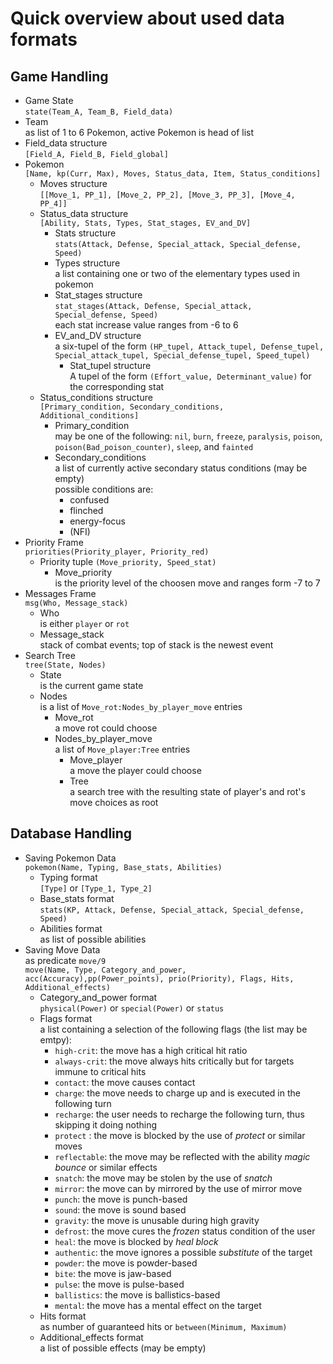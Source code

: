 # Quick overview about used data formats

## Game Handling
+ Game State  
  `state(Team_A, Team_B, Field_data)`
+ Team  
  as list of 1 to 6 Pokemon, active Pokemon is head of list
+ Field_data structure  
  `[Field_A, Field_B, Field_global]`
+ Pokemon  
  `[Name, kp(Curr, Max), Moves, Status_data, Item, Status_conditions]`
  + Moves structure  
    `[[Move_1, PP_1], [Move_2, PP_2], [Move_3, PP_3], [Move_4, PP_4]]`
  + Status_data structure  
    `[Ability, Stats, Types, Stat_stages, EV_and_DV]`
    + Stats structure  
      `stats(Attack, Defense, Special_attack, Special_defense, Speed)`
    + Types structure  
      a list containing one or two of the elementary types used in pokemon
    + Stat_stages structure  
      `stat_stages(Attack, Defense, Special_attack, Special_defense, Speed)`  
      each stat increase value ranges from -6 to 6
    + EV_and_DV structure  
      a six-tupel of the form `(HP_tupel, Attack_tupel, Defense_tupel, Special_attack_tupel, Special_defense_tupel, Speed_tupel)`
      + Stat_tupel structure  
        A tupel of the form `(Effort_value, Determinant_value)` for the corresponding stat
  + Status_conditions structure  
    `[Primary_condition, Secondary_conditions, Additional_conditions]`
    + Primary_condition  
      may be one of the following: `nil`, `burn`, `freeze`, `paralysis`,
      `poison`, `poison(Bad_poison_counter)`, `sleep`, and `fainted`
    + Secondary_conditions  
      a list of currently active secondary status conditions (may be empty)  
      possible conditions are:  
      + confused
      + flinched
      + energy-focus
      + (NFI)  
+ Priority Frame  
  `priorities(Priority_player, Priority_red)`  
  + Priority
    tuple `(Move_priority, Speed_stat)`  
    + Move_priority  
      is the priority level of the choosen move and ranges form -7 to 7
+ Messages Frame  
  `msg(Who, Message_stack)`  
  + Who  
    is either `player` or `rot`  
  + Message_stack  
    stack of combat events; top of stack is the newest event
+ Search Tree  
  `tree(State, Nodes)`  
  + State  
    is the current game state
  + Nodes  
    is a list of `Move_rot:Nodes_by_player_move` entries  
    + Move_rot  
      a move rot could choose
    + Nodes_by_player_move  
      a list of `Move_player:Tree` entries
      + Move_player  
        a move the player could choose
      + Tree  
        a search tree with the resulting state of player's and rot's move choices as root

## Database Handling
+ Saving Pokemon Data  
  `pokemon(Name, Typing, Base_stats, Abilities)`
  + Typing format  
    `[Type]` or `[Type_1, Type_2]`
  + Base_stats format  
    `stats(KP, Attack, Defense, Special_attack, Special_defense, Speed)`
  + Abilities format  
    as list of possible abilities
+ Saving Move Data  
  as predicate `move/9`  
  `move(Name, Type, Category_and_power, acc(Accuracy),pp(Power_points), prio(Priority), Flags, Hits, Additional_effects)`
  + Category_and_power format  
    `physical(Power)` or `special(Power)` or `status`
  + Flags format  
    a list containing a selection of the following flags (the list may be emtpy):
    + `high-crit`: the move has a high critical hit ratio
    + `always-crit`: the move always hits critically but for targets immune to critical hits
    + `contact`: the move causes contact
    + `charge`: the move needs to charge up and is executed in the following turn
    + `recharge`: the user needs to recharge the following turn, thus skipping it doing nothing
    + `protect` : the move is blocked by the use of _protect_ or similar moves
    + `reflectable`: the move may be reflected with the ability _magic bounce_ or similar effects
    + `snatch`: the move may be stolen by the use of _snatch_
    + `mirror`: the move can by mirrored by the use of mirror move
    + `punch`: the move is punch-based
    + `sound`: the move is sound based
    + `gravity`: the move is unusable during high gravity
    + `defrost`: the move cures the _frozen_ status condition of the user
    + `heal`: the move is blocked by _heal block_
    + `authentic`: the move ignores a possible _substitute_ of the target
    + `powder`: the move is powder-based
    + `bite`: the move is jaw-based
    + `pulse`: the move is pulse-based
    + `ballistics`: the move is ballistics-based
    + `mental`: the move has a mental effect on the target
  + Hits format  
    as number of guaranteed hits or `between(Minimum, Maximum)`
  + Additional_effects format  
    a list of possible effects (may be empty)
